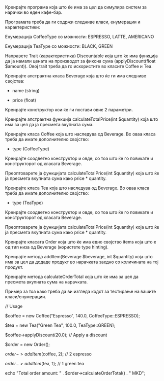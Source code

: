Креирајте програма која што ќе има за цел да симулира систем за нарачки во еден кафе-бар.

Програмата треба да ги содржи следниве класи, енумерации и карактеристики:

Енумерација CoffeeType со можности: ESPRESSO, LATTE, AMERICANO

Енумерација TeaType со можности: BLACK, GREEN

Направете Trait (карактеристика) Discountable која што ќе има функција да ја намали цената на производот за фиксна сума (applyDiscount(float $amount)). Овој trait треба да го искористите во класите Coffee и Tea.

Креирајте апстрактна класа Beverage која што ќе ги има следниве својства:

   - name (string)

   - price (float)

Креирајте конструктор кои ќе ги постави овие 2 параметри.

Креирајте апстрактна функција calculateTotalPrice(int $quantity) која што има за цел да ја пресмета вкупната сума.

Креирајте класа Coffee која што наследува од Beverage. Во оваа класа треба да имате дополнително својство:

   - type (CoffeeType)

Креирајте соодветно конструктор и овде, со тоа што ќе го повикате и конструкторот од класата Beverage.

Преоптоварете ја функцијата calculateTotalPrice(int $quantity) која што ќе ја пресмета вкупната сума како price * quantity.

Креирајте класа Tea која што наследува од Beverage. Во оваа класа треба да имате дополнително својство:

   - type (TeaType)

Креирајте соодветно конструктор и овде, со тоа што ќе го повикате и конструкторот од класата Beverage.

Преоптоварете ја функцијата calculateTotalPrice(int $quantity) која што ќе ја пресмета вкупната сума како price * quantity.

Креирајте класата Order која што ќе има едно својство items која што е од тип низа од Beverage (користете type hinting).

Креирајте метода addItem(Beverage $beverage, int $quantity) која што има за цел да додаде продукт во нарачката заедно со количината на тој продукт.

Креирајте метода calculateOrderTotal која што ќе има за цел да пресмета вкупната сума на нарачката.

Пример за тоа како треба да ви изгледа кодот за тестирање на вашите класи/енумерации.

// Usage

$coffee = new Coffee("Espresso", 140.0, CoffeeType::ESPRESSO);

$tea = new Tea("Green Tea", 100.0, TeaType::GREEN);

$coffee->applyDiscount(20.0);  // Apply a discount

$order = new Order();

$order->addItem($coffee, 2);  // 2 espresso

$order->addItem($tea, 1);     // 1 green tea

echo "Total order amount: " . $order->calculateOrderTotal() . " MKD";